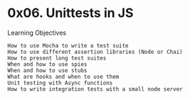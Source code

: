 #  0x06. Unittests in JS

Learning Objectives

    How to use Mocha to write a test suite
    How to use different assertion libraries (Node or Chai)
    How to present long test suites
    When and how to use spies
    When and how to use stubs
    What are hooks and when to use them
    Unit testing with Async functions
    How to write integration tests with a small node server
